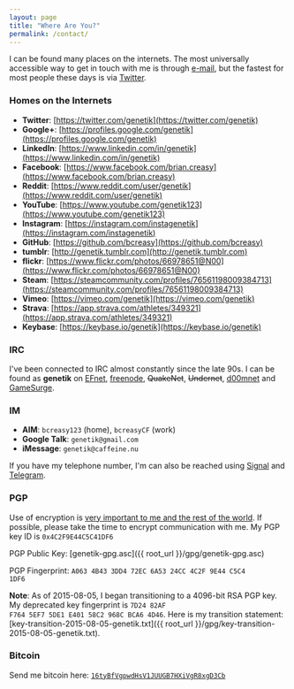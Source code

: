```yaml
---
layout: page
title: "Where Are You?"
permalink: /contact/
---
```

I can be found many places on the internets.  The most universally accessible way to get in touch with me is through [e-mail](mailto:genetik@caffeine.nu), but the fastest for most people these days is via [Twitter](https://twitter.com/genetik).

### Homes on the Internets ###

* **Twitter**: [https://twitter.com/genetik](https://twitter.com/genetik)
* **Google+**: [https://profiles.google.com/genetik](https://profiles.google.com/genetik)
* **LinkedIn**: [https://www.linkedin.com/in/genetik](https://www.linkedin.com/in/genetik)
* **Facebook**: [https://www.facebook.com/brian.creasy](https://www.facebook.com/brian.creasy)
* **Reddit**: [https://www.reddit.com/user/genetik](https://www.reddit.com/user/genetik)
* **YouTube**: [https://www.youtube.com/genetik123](https://www.youtube.com/genetik123)
* **Instagram**: [https://instagram.com/instagenetik](https://instagram.com/instagenetik)
* **GitHub**: [https://github.com/bcreasy](https://github.com/bcreasy)
* **tumblr**: [http://genetik.tumblr.com](http://genetik.tumblr.com)
* **flickr**: [https://www.flickr.com/photos/66978651@N00](https://www.flickr.com/photos/66978651@N00)
* **Steam**: [https://steamcommunity.com/profiles/76561198009384713](https://steamcommunity.com/profiles/76561198009384713)
* **Vimeo**: [https://vimeo.com/genetik](https://vimeo.com/genetik)
* **Strava**: [https://app.strava.com/athletes/349321](https://app.strava.com/athletes/349321)
* **Keybase**: [https://keybase.io/genetik](https://keybase.io/genetik)

### IRC ###

I've been connected to IRC almost constantly since the late 90s.  I can be found as **genetik** on [EFnet](irc://irc.efnet.org), [freenode](irc://irc.freenode.net), <strike>QuakeNet</strike>, <strike>Undernet</strike>, [d00mnet](irc://irc.d00mnet.com) and [GameSurge](irc://irc.gamesurge.net).

### IM ###

* **AIM**: <code>bcreasy123</code> (home), <code>bcreasyCF</code> (work)
* **Google Talk**: <code>genetik&#64;gmail.com</code>
* **iMessage**: <code>genetik&#64;caffeine.nu</code>

If you have my telephone number, I'm can also be reached using [Signal](https://whispersystems.org/) and [Telegram](https://telegram.org).

### PGP ###

Use of encryption is [very important to me and the rest of the world](https://www.privacyinternational.org/?q=node/599).  If possible, please take the time to encrypt communication with me.  My PGP key ID is <code>0x4C2F9E44C5C41DF6</code>

PGP Public Key: [genetik-gpg.asc]({{ root_url }}/gpg/genetik-gpg.asc)

PGP Fingerprint: <code>A063 4B43 3DD4 72EC 6A53  24CC 4C2F 9E44 C5C4 1DF6</code>

**Note**: As of 2015-08-05, I began transitioning to a 4096-bit RSA PGP key.  My deprecated key fingerprint is <code>7D24 82AF F764 5EF7 5DE1  E401 58C2 968C BCA6 4D46</code>.  Here is my transition statement: [key-transition-2015-08-05-genetik.txt]({{ root_url }}/gpg/key-transition-2015-08-05-genetik.txt).


### Bitcoin ###

Send me bitcoin here: <code><a href="bitcoin:16tyBfVgpwdHsV1JUUGB7HXiVgR8xgD3Cb">16tyBfVgpwdHsV1JUUGB7HXiVgR8xgD3Cb</a></code>
